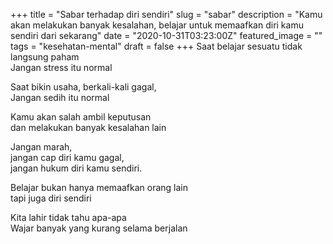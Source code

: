 +++
title = "Sabar terhadap diri sendiri"
slug = "sabar"
description = "Kamu akan melakukan banyak kesalahan, belajar untuk memaafkan diri kamu sendiri dari sekarang"
date = "2020-10-31T03:23:00Z"
featured_image = ""
tags = "kesehatan-mental"
draft = false
+++ 
Saat belajar sesuatu tidak langsung paham  
Jangan stress itu normal 

Saat bikin usaha, berkali-kali gagal,  
Jangan sedih itu normal

Kamu akan salah ambil keputusan  
dan melakukan banyak kesalahan lain

Jangan marah,  
jangan cap diri kamu gagal,  
jangan hukum diri kamu sendiri. 

Belajar bukan hanya memaafkan orang lain  
tapi juga diri sendiri

Kita lahir tidak tahu apa-apa  
Wajar banyak yang kurang selama berjalan